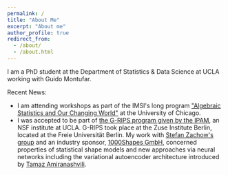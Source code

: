 ```yaml
---
permalink: /
title: "About Me"
excerpt: "About me"
author_profile: true
redirect_from: 
  - /about/
  - /about.html
---
```


I am a PhD student at the Department of Statistics & Data Science at UCLA working with Guido Montufar.

Recent News:
- I am attending workshops as part of the IMSI's long program ["Algebraic Statistics and Our Changing World"](https://www.imsi.institute/activities/algebraic-statistics-and-our-changing-world/) at the University of Chicago.
- I was accepted to be part of [the G-RIPS program given by the IPAM](https://www.ipam.ucla.edu/programs/student-research-programs/graduate-level-research-in-industrial-projects-for-students-g-rips-sendai-2023/), an NSF institute at UCLA. G-RIPS took place at the Zuse Institute Berlin, located at the Freie Universität Berlin. My work with [Stefan Zachow's group](https://www.zib.de/members/zachow) and an industry sponsor, [1000Shapes GmbH](https://1000shapes.com/en/), concerned properties of statistical shape models and new approaches via neural networks including the variational autoencoder architecture introduced by [Tamaz Amiranashvili](https://www.dqbm.uzh.ch/en/research/menze/team/team-tamaz.html).

